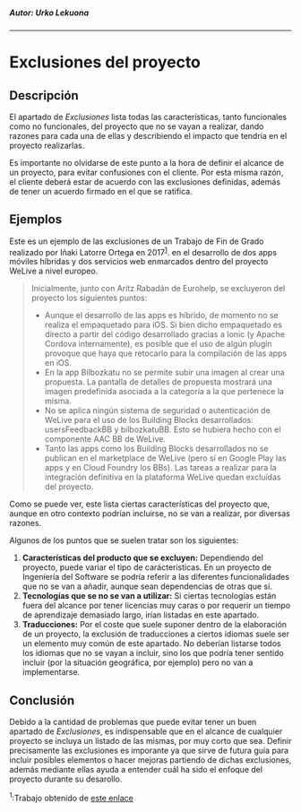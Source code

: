 ##### Autor: Urko Lekuona
---

# Exclusiones del proyecto

## Descripción
El apartado de *Exclusiones* lista todas las características, tanto funcionales como no funcionales, del proyecto que no se vayan a realizar, dando razones para cada una de ellas y describiendo el impacto que tendría en el proyecto realizarlas.

Es importante no olvidarse de este punto a la hora de definir el alcance de un proyecto, para evitar confusiones con el cliente. Por esta misma razón, el cliente deberá estar de acuerdo con las exclusiones definidas, además de tener un acuerdo firmado en el que se ratifica.
## Ejemplos
Este es un ejemplo de las exclusiones de un Trabajo de Fin de Grado realizado por Iñaki Latorre Ortega en 2017<sup>[1](#footnote1)</sup>. en el desarrollo de dos apps móviles híbridas y dos servicios web enmarcados dentro del proyecto WeLive a nivel europeo.

>Inicialmente, junto con Aritz Rabadán de Eurohelp, se excluyeron del proyecto
los siguientes puntos:
>* Aunque el desarrollo de las apps es híbrido, de momento no se realiza el empaquetado para iOS. Si bien dicho empaquetado es directo a partir del código desarrollado gracias a Ionic (y Apache Cordova internamente), es posible que el uso de algún plugin provoque que haya que retocarlo para la compilación de las apps en iOS.
>* En la app Bilbozkatu no se permite subir una imagen al crear una propuesta. La pantalla de detalles de propuesta mostrará una imagen predefinida asociada a la categoría a la que pertenece la misma.
>* No se aplica ningún sistema de seguridad o autenticación de WeLive para el uso de los Building Blocks desarrollados: usersFeedbackBB y bilbozkatuBB. Esto se hubiera hecho con el componente AAC BB de WeLive.
>* Tanto las apps como los Building Blocks desarrollados no se publican en el marketplace de WeLive (pero sí en Google Play las apps y en Cloud Foundry los BBs). Las tareas a realizar para la integración definitiva en la plataforma WeLive quedan excluídas del proyecto.

Como se puede ver, este lista ciertas características del proyecto que, aunque en otro contexto podrían incluirse, no se van a realizar, por diversas razones.

Algunos de los puntos que se suelen tratar son los siguientes:
1. **Características del producto que se excluyen:** Dependiendo del proyecto, puede variar el tipo de carácteristicas. En un proyecto de Ingeniería del Software se podría referir a las diferentes funcionalidades que no se van a añadir, aunque sean dependencias de otras que sí.
2. **Tecnologías que se no se van a utilizar:** Si ciertas tecnologías están fuera del alcance por tener licencias muy caras o por requerir un tiempo de aprendizaje demasiado largo, irían listadas en este apartado.
3. **Traducciones:** Por el coste que suele suponer dentro de la elaboración de un proyecto, la exclusión de traducciones a ciertos idiomas suele ser un elemento muy común de este apartado. No deberían listarse todos los idiomas que no se vayan a incluir, sino los que podría tener sentido incluir (por la situación geográfica, por ejemplo) pero no van a implementarse.
## Conclusión
Debido a la cantidad de problemas que puede evitar tener un buen apartado de *Exclusiones*, es indispensable que en el alcance de cualquier proyecto se incluya un listado de las mismas, por muy corto que sea.
Definir precisamente las exclusiones es imporante ya que sirve de futura guia para incluir posibles elementos o hacer mejoras partiendo de dichas exclusiones, además mediante ellas ayuda a entender cuál ha sido el enfoque del proyecto durante su desarollo.

<sup name="footnote1">1</sup>:Trabajo obtenido de [este enlace](https://addi.ehu.es/bitstream/handle/10810/21806/TFG_LatorreOrtega.pdf?sequence=3&isAllowed=y)
